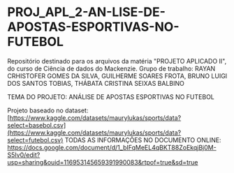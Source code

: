 # PROJ_APL_2-AN-LISE-DE-APOSTAS-ESPORTIVAS-NO-FUTEBOL
Repositório destinado para os arquivos da matéria "PROJETO APLICADO II", do curso de Ciência de dados do Mackenzie. Grupo de trabalho: RAYAN CRHISTOFER GOMES DA SILVA, GUILHERME SOARES FROTA, BRUNO LUIGI DOS SANTOS TOBIAS, THÁBATA CRISTINA SEIXAS BALBINO

TEMA DO PROJETO: ANÁLISE DE APOSTAS ESPORTIVAS NO FUTEBOL

Projeto baseado no dataset: [https://www.kaggle.com/datasets/maurylukas/sports/data?select=basebol.csv](https://www.kaggle.com/datasets/maurylukas/sports/data?select=futebol.csv)
TODAS AS INFORMAÇÕES NO DOCUMENTO ONLINE: https://docs.google.com/document/d/1_bIFqMeEL4qBKT88ZoEkqjBj0M-S5Iv0/edit?usp=sharing&ouid=116953145659391990083&rtpof=true&sd=true
